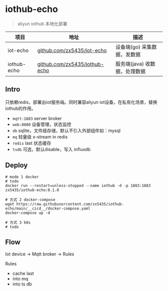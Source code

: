 # iothub-echo

> aliyun iothub 本地化部署

项目 | 地址 | 描述
----|-----|-----
iot-echo | [github.com/zx5435/iot-echo](https://github.com/zx5435/iot-echo) | 设备端(go) 采集数据，发数据
iothub-echo | [github.com/zx5435/iothub-echo](https://github.com/zx5435/iothub-echo) | 服务端(java) 收数据，处理数据

## Intro

只依赖redis，部署出iot服务端。同时兼容aliyun iot设备，在私有化场景，替换iothub的作用。

- `mqtt:1883` server broker
- `web:8080` 设备管理，状态监控
- `db` sqlite，文件级存储，默认不引入外部组件如：mysql
- `mq` 轻量级 x-stream in redis
- `redis` last 状态缓存
- `tsdb` 可选，默认disable，写入 influxdb

## Deploy

```shell
# mode 1 docker
# todo
docker run --restart=unless-stopped --name iothub -d -p 1883:1883 zx5435/iothub-echo:0.1.0

# 方式 2 docker-compose
wget https://raw.githubusercontent.com/zx5435/iothub-echo/main/__cicd__/docker-compose.yaml
docker-compose up -d

# 方式 3 k8s
# todo
```

## Flow

Iot device -> Mqtt broker -> Rules

Rules

- cache last
- into mq
- into ts db
